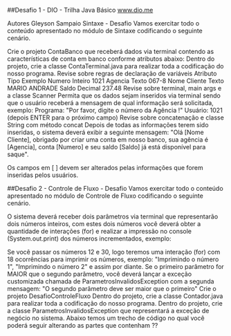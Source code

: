 ##Desafio 1 - DIO - Trilha Java Básico
www.dio.me

Autores
Gleyson Sampaio
Sintaxe - Desafio
Vamos exercitar todo o conteúdo apresentado no módulo de Sintaxe codificando o seguinte cenário.

Crie o projeto ContaBanco que receberá dados via terminal contendo as características de conta em banco conforme atributos abaixo:
Dentro do projeto, crie a classe ContaTerminal.java para realizar toda a codificação do nosso programa.
Revise sobre regras de declaração de variáveis
Atributo	Tipo	Exemplo
Numero	Inteiro	1021
Agencia	Texto	067-8
Nome Cliente	Texto	MARIO ANDRADE
Saldo	Decimal	237.48
Revise sobre terminal, main args e a classe Scanner
Permita que os dados sejam inseridos via terminal sendo que o usuário receberá a mensagem de qual informação será solicitada, exemplo:
Programa: "Por favor, digite o número da Agência !"
Usuário: 1021 (depois ENTER para o próximo campo)
Revise sobre concatenação e classe String com método concat
Depois de todas as informações terem sido inseridas, o sistema deverá exibir a seguinte mensagem:
"Olá [Nome Cliente], obrigado por criar uma conta em nosso banco, sua agência é [Agencia], conta [Numero] e seu saldo [Saldo] já está disponível para saque".

Os campos em [ ] devem ser alterados pelas informações que forem inseridas pelos usuários.


##Desafio 2 - Controle de Fluxo - Desafio
Vamos exercitar todo o conteúdo apresentado no módulo de Controle de Fluxo codificando o seguinte cenário.

O sistema deverá receber dois parâmetros via terminal que representarão dois números inteiros, com estes dois números você deverá obter a quantidade de interações (for) e realizar a impressão no console (System.out.print) dos números incrementados, exemplo:

Se você passar os números 12 e 30, logo teremos uma interação (for) com 18 ocorrências para imprimir os números, exemplo: "Imprimindo o número 1", "Imprimindo o número 2" e assim por diante.
Se o primeiro parâmetro for MAIOR que o segundo parâmetro, você deverá lançar a exceção customizada chamada de ParametrosInvalidosException com a segunda mensagem: "O segundo parâmetro deve ser maior que o primeiro"
Crie o projeto DesafioControleFluxo
Dentro do projeto, crie a classe Contador.java para realizar toda a codificação do nosso programa.
Dentro do projeto, crie a classe ParametrosInvalidosException que representará a exceção de negócio no sistema.
Abaixo temos um trecho de código no qual você poderá seguir alterando as partes que contenham ??
